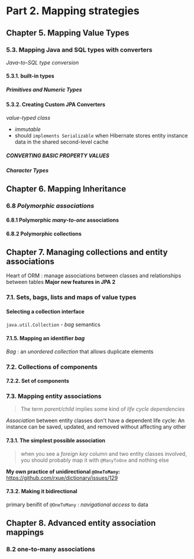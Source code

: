 # Part 2. Mapping strategies
## Chapter 5. Mapping Value Types
### 5.3. Mapping Java and SQL types with converters
*Java-to-SQL type conversion*
#### 5.3.1. built-in types
##### Primitives and Numeric Types

#### 5.3.2. Creating Custom JPA Converters
*value-typed class* 
 * *immutable* 
 * should `implements Serializable` when Hibernate stores entity instance data in the shared second-level cache
##### CONVERTING BASIC PROPERTY VALUES

##### Character Types

## Chapter 6. Mapping Inheritance
### 6.8 *Polymorphic associations*
#### 6.8.1 Polymorphic *many-to-one* associations
#### 6.8.2 Polymorphic collections
## Chapter 7. Managing collections and entity associations
Heart of ORM : manage associations between classes and relationships between tables
**Major new features in JPA 2**
### 7.1. Sets, bags, lists and maps of value types
#### Selecting a collection interface
`java.util.Collection` - *bag* semantics
#### 7.1.5. Mapping an identifier *bag*
*Bag* : an *unordered collection* that allows duplicate elements

### 7.2. Collections of components
#### 7.2.2. Set of components

### 7.3. Mapping entity associations
> The term *parent/child* implies some kind of *life cycle dependencies*

*Association* between entity classes don't have a dependent life cycle: An instance can be saved, updated, and removed without affecting any other

#### 7.3.1. The simplest possible association
> when you see a *foreign key* column and two entity classes involved, you should probably map it with `@ManyToOne` and nothing else

**My own practice of unidirectional `@OneToMany`:** https://github.com/rxue/dictionary/issues/129

#### 7.3.2. Making it bidirectional
primary benifit of `@OneToMany` : *navigational access* to data

## Chapter 8. Advanced entity association mappings
### 8.2 one-to-many associations

